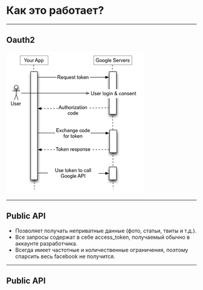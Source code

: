 <!-- .slide:    data-background-color="#699f00" -->
<!-- .slide:    class="center center-horizontal" -->

# Как это работает?

------

 ## Oauth2
    
 <img src="lecture/social_networks/img/webflow.png" class="center center_horizontal"></img>

------

 ## Public API
 * Позволяет получать неприватные данные (фото, статьи, твиты и т.д.). 
 * Все запросы содержат в себе access_token, получаемый обычно в аккаунте разработчика.  
 * Всегда имеет частотные и количественные
 ограничения, поэтому спарсить весь facebook не получится.
 
------

 ## Public API
 
 
